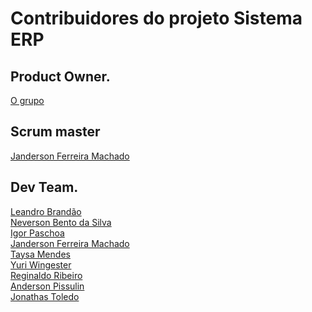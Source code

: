 # Contribuidores do projeto Sistema ERP
## Product Owner.
[O grupo](https://www.facebook.com/groups/1318495538253871/)

## Scrum master
[Janderson Ferreira Machado](https://github.com/developmentlibrary)

## Dev Team.
[Leandro Brandão](https://github.com/LeandroMeuGitHub) <br>
[Neverson Bento da Silva](https://github.com/Dersaun)<br>
[Igor Paschoa](https://github.com/igorpaschoa)<br>
[Janderson Ferreira Machado](https://github.com/developmentlibrary)<br>
[Taysa Mendes](https://github.com/taysamendes)<br>
[Yuri Wingester](https://github.com/rabbitmz)<br>
[Reginaldo Ribeiro](https://github.com/drahko)<br>
[Anderson Pissulin](https://github.com/pissulin)<br>
[Jonathas Toledo](https://github.com/JonathasToledo) <br>


